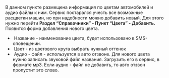 В данном пункте размещена информация по цветам автомобилей и аудио файлы к ним. Сервис постарался учесть все возможные расцветки машин, но при надобности можно добавить новый. Для этого нужно перейти **Раздел “Справочники” - Пункт “Цвета” - Добавить.** Появится форма добавления нового цвета. 

*  Название - наименование цвета, будет использовано в SMS-оповещении.
*  Цвет - из цветового круга выбрать нужный оттенок
*  Аудио - файл - используется в авто отзвоне. Для нового цвета нужно записать звуковой файл названия. Загрузить его в сервис, в формате мр3. Если аудио - файл не добавить, то авто отзвон пропустит это слово.
